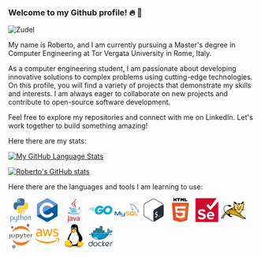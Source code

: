 ### Welcome to my Github profile! :fire: 🧠
<p align="left"> <img src="https://komarev.com/ghpvc/?username=Zudel&label=Profile%20views&color=0e75b6&style=flat" alt="Zudel" /> </p>
My name is Roberto, and I am currently pursuing a Master's degree in Computer Engineering at Tor Vergata University in Rome, Italy.

As a computer engineering student, I am passionate about developing innovative solutions to complex problems using cutting-edge technologies. 
On this profile, you will find a variety of projects that demonstrate my skills and interests. I am always eager to collaborate on new projects and contribute to open-source software development.

Feel free to explore my repositories and connect with me on LinkedIn. Let's work together to build something amazing!

Here there are my stats:

[![My GitHub Language Stats](https://github-readme-stats-sigma-five.vercel.app/api/top-langs/?username=Zudel&theme=tokyonight&card_width=350)](https://github.com/anuraghazra/github-readme-stats)

[![Roberto's GitHub stats](https://github-readme-stats-sigma-five.vercel.app/api?username=Zudel&show_icons=true&theme=tokyonight)](https://github.com/anuraghazra/github-readme-stats)

Here there are the languages and tools I am learning to use:

<p align="left">
  <img src="https://raw.githubusercontent.com/devicons/devicon/master/icons/python/python-original-wordmark.svg" alt="python" width="50" height="50"/>
  <img src="https://raw.githubusercontent.com/devicons/devicon/master/icons/c/c-original.svg" alt="c" width="50" height="50"/>
  <img src="https://raw.githubusercontent.com/devicons/devicon/master/icons/java/java-original-wordmark.svg" alt="java" width="50" height="50"/>
  <img src="https://raw.githubusercontent.com/devicons/devicon/master/icons/go/go-original-wordmark.svg" alt="go" width="50" height="50"/>
  <img src="https://raw.githubusercontent.com/devicons/devicon/master/icons/mysql/mysql-original-wordmark.svg" alt="mysql" width="50" height="50"/>
  <img src="https://raw.githubusercontent.com/devicons/devicon/master/icons/bash/bash-original.svg" alt="kubernetes" width="50" height="50"/>
  <img src="https://raw.githubusercontent.com/devicons/devicon/master/icons/html5/html5-original-wordmark.svg" alt="html" width="50" height="50"/>
  <img src="https://raw.githubusercontent.com/devicons/devicon/master/icons/selenium/selenium-original.svg" alt="selenium" width="50" height="50"/>
  <img src="https://raw.githubusercontent.com/devicons/devicon/master/icons/tomcat/tomcat-original.svg" alt="tomcat" width="50" height="50"/>
  <img src="https://raw.githubusercontent.com/devicons/devicon/master/icons/jupyter/jupyter-original-wordmark.svg" alt="jupyter" width="50" height="50"/>
  <img src="https://raw.githubusercontent.com/devicons/devicon/master/icons/amazonwebservices/amazonwebservices-plain-wordmark.svg" alt="aws" width="50" height="50"/>
  <img src="https://raw.githubusercontent.com/devicons/devicon/master/icons/linux/linux-original.svg" alt="linux" width="50" height="50"/> </a>
  <img src="https://raw.githubusercontent.com/devicons/devicon/master/icons/docker/docker-original-wordmark.svg" alt="docker" width="50" height="50"/>
</p>

